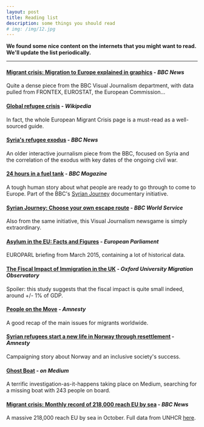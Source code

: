 ```yaml
---
layout: post
title: Reading list
description: some things you should read
# img: /img/12.jpg
---
```


**We found some nice content on the internets that you might want to read. We'll update the list periodically.**

---

#### [Migrant crisis: Migration to Europe explained in graphics](http://www.bbc.co.uk/news/world-europe-34131911) - *BBC News*

Quite a dense piece from the BBC Visual Journalism department, with data pulled from FRONTEX, EUROSTAT, the European Commission...

#### [Global refugee crisis](https://en.wikipedia.org/wiki/European_migrant_crisis#Global_refugee_crisis) - *Wikipedia*

In fact, the whole European Migrant Crisis page is a must-read as a well-sourced guide.

#### [Syria's refugee exodus](http://www.bbc.co.uk/news/world-middle-east-24900116) - *BBC News*

An older interactive journalism piece from the BBC, focused on Syria and the correlation of the exodus with key dates of the ongoing civil war.

#### [24 hours in a fuel tank](http://www.bbc.co.uk/news/magazine-32152670) - *BBC Magazine*

A tough human story about what people are ready to go through to come to Europe. Part of the BBC's [Syrian Journey](http://www.bbc.co.uk/news/world-middle-east-31987373) documentary initiative.

#### [Syrian Journey: Choose your own escape route](http://www.bbc.co.uk/news/world-middle-east-32057601) - *BBC World Service*

Also from the same initiative, this Visual Journalism newsgame is simply extraordinary.

#### [Asylum in the EU: Facts and Figures](http://www.europarl.europa.eu/RegData/etudes/BRIE/2015/551332/EPRS_BRI%282015%29551332_EN.pdf) - *European Parliament*

EUROPARL briefing from March 2015, containing a lot of historical data.

#### [The Fiscal Impact of Immigration in the UK](http://www.migrationobservatory.ox.ac.uk/briefings/fiscal-impact-immigration-uk) - *Oxford University Migration Observatory*

Spoiler: this study suggests that the fiscal impact is quite small indeed, around +/- 1% of GDP.

#### [People on the Move](https://www.amnesty.org/en/what-we-do/people-on-the-move/) - *Amnesty*

A good recap of the main issues for migrants worldwide.

#### [Syrian refugees start a new life in Norway through resettlement](https://www.amnesty.org/en/latest/campaigns/2015/10/syria-refugees-new-life-norway-resettlement/) - *Amnesty*

Campaigning story about Norway and an inclusive society's success.

#### [Ghost Boat](https://medium.com/ghostboat) - *on Medium*

A terrific investigation-as-it-happens taking place on Medium, searching for a missing boat with 243 people on board.

#### [Migrant crisis: Monthly record of 218,000 reach EU by sea](http://www.bbc.com/news/world-europe-34700104) - *BBC News*

A massive 218,000 reach EU by sea in October. Full data from UNHCR [here](http://data.unhcr.org/).
